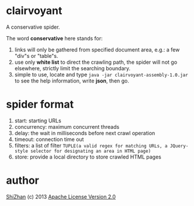 clairvoyant
===========
A conservative spider.

The word **conservative** here stands for:

1. links will only be gathered from specified document area, e.g.: a few "div"s or "table"s.
2. use only **white list** to direct the crawling path, the spider will not go elsewhere, strictly limit the searching boundary.
3. simple to use, locate and type `java -jar clairvoyant-assembly-1.0.jar` to see the help information, write **json**, then go.

spider format
=============
1. start: starting URLs
2. concurrency: maximum concurrent threads
3. delay: the wait in milliseconds before next crawl operation 
4. timeout: connection time out
5. filters: a list of filter `TUPLE(a valid regex for matching URLs, a JQuery-style selector for designating an area in HTML page)`
6. store: provide a local directory to store crawled HTML pages

author
======
[ShiZhan](http://shizhan.github.io/) (c) 2013 [Apache License Version 2.0](http://www.apache.org/licenses/)